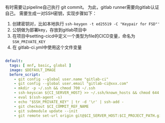有时需要让pipeline自己执行 git commit。 为此，gitlab runner需要向gitlab认证自己。
需要生成一对SSH密钥，实现步骤如下：

1. 创建密钥对，比如本地执行 `ssh-keygen -t ed25519 -C "Keypair for FSD"'`
2. 公钥做为部署key，存放到gitlab项目中
3. 在项目中setting-cicd中定义一个类型为file的CICD变量，命名为`SSH_PRIVATE_KEY`
4. 在 gitlab-ci.yml中使用这个文件变量
```yaml

default:
  tags: [ mnf, basic, global ]
  image: $DEFAULT_IMAGE
  before_script:
    - git config --global user.name "gitlab-ci"
    - git config --global user.email "gitlab-ci@xxx.com"
    - mkdir -p ~/.ssh && chmod 700 ~/.ssh
    - ssh-keyscan ${CI_SERVER_HOST} >> ~/.ssh/known_hosts && chmod 644 ~/.ssh/known_hosts
    - eval $(ssh-agent -s)
    - echo "$SSH_PRIVATE_KEY" | tr -d '\r' | ssh-add -
    - git checkout $CI_COMMIT_REF_NAME
    - git submodule update --init
    - git remote set-url origin git@$CI_SERVER_HOST:$CI_PROJECT_PATH.git
```
